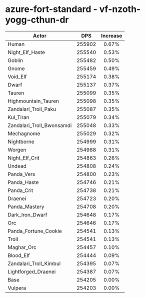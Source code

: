# azure-fort-standard - vf-nzoth-yogg-cthun-dr
| Actor | DPS | Increase |
|---|:---:|:---:|
|Human|255902|0.67%|
|Night_Elf_Haste|255540|0.53%|
|Goblin|255482|0.50%|
|Gnome|255459|0.49%|
|Void_Elf|255174|0.38%|
|Dwarf|255137|0.37%|
|Tauren|255099|0.35%|
|Highmountain_Tauren|255098|0.35%|
|Zandalari_Troll_Paku|255087|0.35%|
|Kul_Tiran|255079|0.34%|
|Zandalari_Troll_Bwonsamdi|255048|0.33%|
|Mechagnome|255029|0.32%|
|Nightborne|254999|0.31%|
|Worgen|254988|0.31%|
|Night_Elf_Crit|254863|0.26%|
|Undead|254808|0.24%|
|Panda_Vers|254800|0.23%|
|Panda_Haste|254746|0.21%|
|Panda_Crit|254738|0.21%|
|Draenei|254723|0.20%|
|Panda_Mastery|254708|0.20%|
|Dark_Iron_Dwarf|254648|0.17%|
|Orc|254646|0.17%|
|Panda_Fortune_Cookie|254541|0.13%|
|Troll|254541|0.13%|
|Maghar_Orc|254457|0.10%|
|Blood_Elf|254444|0.09%|
|Zandalari_Troll_Kimbul|254395|0.07%|
|Lightforged_Draenei|254387|0.07%|
|Base|254205|0.00%|
|Vulpera|254203|0.00%|
